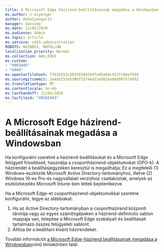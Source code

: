 ```yaml
---
title: A Microsoft Edge házirend-beállításainak megadása a Windowsban
ms.author: v-aiyengar
author: AshaIyengar21
manager: dansimp
ms.date: 12/05/2020
ms.audience: Admin
ms.topic: article
ms.service: o365-administration
ROBOTS: NOINDEX, NOFOLLOW
localization_priority: Normal
ms.collection: Adm_O365
ms.custom:
- "9003845"
- "6894"
ms.openlocfilehash: 7f626152c3833638436dfe05e8dcd13fc86ef594
ms.sourcegitcommit: 2e4a5153e530bf15744a52e982eeb0d99757e9d2
ms.translationtype: MT
ms.contentlocale: hu-HU
ms.lasthandoff: 12/04/2020
ms.locfileid: "49583443"
---
```

# <a name="configure-microsoft-edge-policy-settings-on-windows"></a>A Microsoft Edge házirend-beállításainak megadása a Windowsban

Ha konfigurálni szeretné a házirend-beállításokat és a Microsoft Edge felügyelt frissítéseit, használja a csoportházirend-objektumokat (GPO-k). A házirendet a beállításjegyzéken keresztül is megadhatja; Ez a megfelelő (1) Windows-eszközök Microsoft Active Directory-tartományhoz, illetve (2) Windows 10-es Pro-és nagyvállalati verzióhoz csatlakoztak, amelyek az eszközkezelés Microsoft Intune-ben lettek bejelentkezve.

Ha a Microsoft Edge-et csoportházirend-objektumokkal szeretné konfigurálni, tegye az alábbiakat:

1. Ha az Active Directory-tartományban a csoportházirend központi tárolója vagy az egyes számítógépeken a házirend-definíciós sablon mappája van, telepítse a Microsoft Edge szabályait és beállításait tartalmazó összes felügyeleti sablont.
2. Állítsa be a beállítani kívánt házirendeket.

További információt [a Microsoft Edge-házirend beállításainak megadása a Windowsban](https://go.microsoft.com/fwlink/?linkid=2135024)című témakörben talál.
